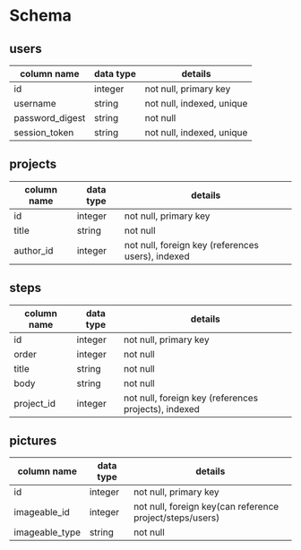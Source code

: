 # Schema

## users
column name     | data type | details
----------------|-----------|-----------------------
id              | integer   | not null, primary key
username        | string    | not null, indexed, unique
password_digest | string    | not null
session_token   | string    | not null, indexed, unique

## projects
column name | data type | details
------------|-----------|-----------------------
id          | integer   | not null, primary key
title       | string    | not null
author_id   | integer   | not null, foreign key (references users), indexed

## steps
column name | data type | details
------------|-----------|-----------------------
id          | integer   | not null, primary key
order       | integer   | not null
title       | string    | not null
body        | string    | not null
project_id  | integer   | not null, foreign key (references projects), indexed

## pictures 
column name    | data type | details
---------------|-----------|-----------------------
id             | integer   | not null, primary key
imageable_id   | integer   | not null, foreign key(can reference project/steps/users)
imageable_type | string    | not null

